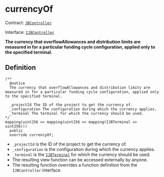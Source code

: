 # currencyOf 

Contract: [`JBController`](../)​‌

Interface: [`IJBController`](../../../../../../protocol/interfaces/ijbcontroller.md)

**The currency that overflowAllowances and distribution limits are measured in for a particular funding cycle configuration, applied only to the specified terminal.**

## Definition

```solidity
/**
  @notice 
  The currency that overflowAllowances and distribution limits are measured in for a particular funding cycle configuration, applied only to the specified terminal.

  _projectId The ID of the project to get the currency of.
  _configuration The configuration during which the currency applies.
  _terminal The terminal for which the currency should be used. 
*/
mapping(uint256 => mapping(uint256 => mapping(IJBTerminal => uint256)))
  public
  override currencyOf;
```

* `_projectId` is the ID of the project to get the currency of.
* `_configuration` is the configuration during which the currency applies.
* `_terminal` is the [`IJBTerminal`](../../../../../../protocol/specifications/interfaces/ijbterminal.sol) for which the currency should be used.
* The resulting view function can be accessed externally by anyone.
* The resulting function overrides a function definition from the `IJBController` interface.
